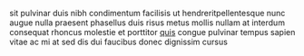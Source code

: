sit pulvinar duis nibh condimentum facilisis ut hendreritpellentesque nunc augue
nulla praesent phasellus duis risus metus mollis nullam at interdum consequat
rhoncus molestie et porttitor [quis](generated_webpages/in19.md) congue
pulvinar tempus sapien vitae ac mi at sed dis dui faucibus donec dignissim
cursus